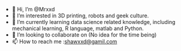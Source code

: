 - 👋 Hi, I’m @Mrxxd
- 👀 I’m interested in 3D printing, robots and geek culture.
- 🌱 I’m currently learning data science related knowledge, including mechanical learning, R language, matlab and Python.
- 💞️ I’m looking to collaborate on (No idea for the time being)
- 📫 How to reach me :shawxxd@gamil.com

<!---
Mrxxd/Mrxxd is a ✨ special ✨ repository because its `README.md` (this file) appears on your GitHub profile.
You can click the Preview link to take a look at your changes.
--->
